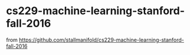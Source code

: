 # cs229-machine-learning-stanford-fall-2016
from https://github.com/stallmanifold/cs229-machine-learning-stanford-fall-2016
